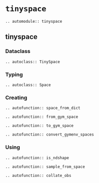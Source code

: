 # `tinyspace`

```{eval-rst}
.. automodule:: tinyspace
```

## tinyspace

### Dataclass

```{eval-rst}
.. autoclass:: TinySpace
```

### Typing

```{eval-rst}
.. autoclass:: Space

```

### Creating

```{eval-rst}
.. autofunction:: space_from_dict
```

```{eval-rst}
.. autofunction:: from_gym_space
```

```{eval-rst}
.. autofunction:: to_gym_space
```

```{eval-rst}
.. autofunction:: convert_gymenv_spaces
```

### Using

```{eval-rst}
.. autofunction:: is_ndshape
```

```{eval-rst}
.. autofunction:: sample_from_space
```

```{eval-rst}
.. autofunction:: collate_obs
```

